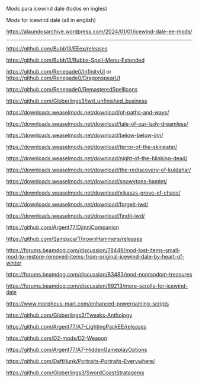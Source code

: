 Mods para icewind dale (todos en ingles)

Mods for icewind dale (all in english)

https://alaundosarchive.wordpress.com/2024/01/01/icewind-dale-ee-mods/

--------------------------------------------------------------------------------------------------------------------------------

https://github.com/Bubb13/EEex/releases

https://github.com/Bubb13/Bubbs-Spell-Menu-Extended

https://github.com/Renegade0/InfinityUI or https://github.com/Renegade0/DragonspearUI

https://github.com/Renegade0/RemasteredSpellIcons

https://github.com/Gibberlings3/iwd_unfinished_business

https://downloads.weaselmods.net/download/of-paths-and-ways/

https://downloads.weaselmods.net/download/tale-of-our-lady-dreamless/

https://downloads.weaselmods.net/download/below-below-inn/

https://downloads.weaselmods.net/download/terror-of-the-skineater/

https://downloads.weaselmods.net/download/night-of-the-blinking-dead/

https://downloads.weaselmods.net/download/the-rediscovery-of-kuldahar/

https://downloads.weaselmods.net/download/snowytoes-hamlet/

https://downloads.weaselmods.net/download/xikaszs-grove-of-chaos/

https://downloads.weaselmods.net/download/forgeit-iwd/

https://downloads.weaselmods.net/download/findit-iwd/

https://github.com/Argent77/DjinniCompanion

https://github.com/Sampsca/ThrownHammers/releases

https://forums.beamdog.com/discussion/78449/mod-lost-items-small-mod-to-restore-removed-items-from-original-icewind-dale-by-heart-of-winter

https://forums.beamdog.com/discussion/83483/mod-nonrandom-treasures 

https://forums.beamdog.com/discussion/69213/more-scrolls-for-icewind-dale

https://www.morpheus-mart.com/enhanced-powergaming-scripts

https://github.com/Gibberlings3/Tweaks-Anthology

https://github.com/Argent77/A7-LightingPackEE/releases

https://github.com/D2-mods/D2-Weapon

https://github.com/Argent77/A7-HiddenGameplayOptions

https://github.com/DaftHunk/Portraits-Portraits-Everywhere/














https://github.com/Gibberlings3/SwordCoastStratagems
